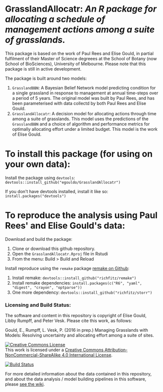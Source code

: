 # GrasslandAllocatr: *An R package for allocating a schedule of management actions among a suite of grasslands.*

This package is based on the work of Paul Rees and Elise Gould, in partial fulfilment of their Master of Science degreees at the School of Botany (now School of BioSciences), University of Melbourne. Please note that this package is still in active development.

The package is built around two models:

1. `GrasslandBBN`: A Bayesian Belief Network model predicting condition for a single grassland in response to management at annual time-steps over a period of 5 years. The original model was built by Paul Rees, and has been parameterised with data collectd by both Paul Rees and Elise Gould.
2. `GrasslandAllocatr`: A decision model for allocating actions through time among a suite of grasslands. This model uses the predictions of the `GrasslandBBN` and a choice of algorithm and performance metrics for optimally allocating effort under a limited budget. This model is the work of Elise Gould.

# To install this package (for using on your own data):

Install the package using `devtools`: `devtools::install_github("egouldo/GrasslandAllocatr")`

If you don't have devtools installed, install it like so: `install.packages("devtools")`

# To reproduce the analysis using Paul Rees' and Elise Gould's data:

Download and build the package:

1. Clone or download this github repository.
2. Open the `GrasslandAllocatr.Rproj` file in Rstudi
3. From the menu: Build > Build and Reload

Install reproduce using the `remake` package [remake on Github](https://github.com/richfitz/remake):

1. Install remake: `devtools::install_github("richfitz/remake")`
2. Install remake dependencies: `install.packages(c("R6", "yaml", "digest", "crayon", "optparse"))`
3. One more dependency: `devtools::install_github("richfitz/storr")`

### Licensing and Build Status:

The software and content in this repository is copyright of Elise Gould, Libby Rumpff, and Peter Vesk. Please cite this work, as follows:

Gould, E., Rumpff, L. Vesk, P. (2016 in prep.) Managing Grasslands with Models: Resolving uncertainty and allocating effort among a suite of sites.

<a rel="license" href="http://creativecommons.org/licenses/by-nc-sa/4.0/"><img alt="Creative Commons License" style="border-width:0" src="https://i.creativecommons.org/l/by-nc-sa/4.0/88x31.png" /></a><br />This work is licensed under a <a rel="license" href="http://creativecommons.org/licenses/by-nc-sa/4.0/">Creative Commons Attribution-NonCommercial-ShareAlike 4.0 International License</a>.


[![Build Status](https://travis-ci.org/egouldo/GrasslandAllocatr.png)](https://travis-ci.org/egouldo/GrasslandAllocatr)

For more detailed information about the data contained in this repository, and about the data analysis / model building pipelines in this software, please [see the wiki](https://github.com/egouldo/GrasslandAllocatr/wiki).
